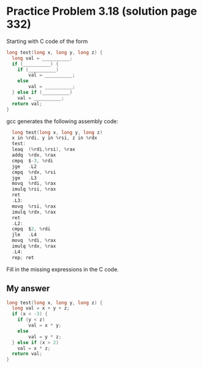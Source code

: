 # Practice Problem 3.18 (solution page 332)
Starting with C code of the form
```c
long test(long x, long y, long z) {
  long val = __________;
  if (__________) {
  	if (__________)
  		val = __________;
  	else
  		val = __________;
  } else if (__________)
  	val = __________;
  return val;
}
```
gcc generates the following assembly code:
```c
  long test(long x, long y, long z)
  x in %rdi, y in %rsi, z in %rdx
  test:
  leaq	(%rdi,%rsi), %rax
  addq	%rdx, %rax
  cmpq	$-3, %rdi
  jge	.L2
  cmpq	%rdx, %rsi
  jge	.L3
  movq	%rdi, %rax
  imulq	%rsi, %rax
  ret
  .L3:
  movq	%rsi, %rax
  imulq	%rdx, %rax
  ret
  .L2:
  cmpq	$2, %rdi
  jle	.L4
  movq	%rdi, %rax
  imulq	%rdx, %rax
  .L4:
  rep; ret
```
Fill in the missing expressions in the C code.

## My answer 
```c
long test(long x, long y, long z) {
  long val = x + y + z;
  if (x < -3) {
  	if (y < z)
  		val = x * y;
  	else
  		val = y * z;
  } else if (x > 2)
  	val = x * z;
  return val;
}
```